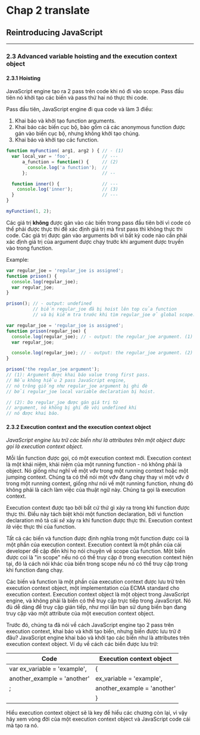 # Chap 2 translate

## Reintroducing JavaScript

---

### 2.3 Advanced variable hoisting and the execution context object

#### 2.3.1 Hoisting

JavaScript engine tạo ra 2 pass trên code khi nó đi vào scope. Pass đầu tiên nó khởi tạo các biến và pass thứ hai nó thực thi code.

Pass đầu tiên, JavaScript engine đi qua code và làm 3 điều:

1. Khai báo và khởi tạo function arguments.
2. Khai báo các biến cục bộ, bào gồm cả các anonymous function được gán vào biến cục bộ, nhưng không khởi tạo chúng.
3. Khai báo và khởi tạo các function.

```javascript
function myFunction( arg1, arg2 ) { // - (1)
  var local_var = 'foo',            // --- 
      a_function = function() {     // (2)
        console.log('a function');  //
      };                            // --

  function inner() {                // ---
    console.log('inner');           // (3)
  }                                 // ---
}

myFunction(1, 2);
```

Các giá trị **không** được gán vào các biến trong pass đầu tiên bởi vì code có thể phải được thực thi để xác định giá trị mà first pass thì không thực thi code. Các giá trị được gán vào arguments bởi vì bất kỳ code nào cần phải xác định giá trị của argument được chạy trước khi argument được truyền vào trong function.

Example:

```javascript
var regular_joe = 'regular_joe is assigned';
function prison() {
  console.log(regular_joe);
  var regular_joe;
}

prison(); // - output: undefined
          // biến regular_joe đã bị hoist lên top của function
          // và bị kiểm tra trước khi tìm regular_joe ở global scope.
```

```javascript
var regular_joe = 'regular_joe is assigned';
function prison(regular_joe) {
  console.log(regular_joe); // - output: the regular_joe argument. (1)
  var regular_joe;

  console.log(regular_joe); // - output: the regular_joe argument. (2)
}

prison('the regular_joe argument');
// (1): Argument được khai báo value trong first pass.
// Nếu không hiểu 2 pass JavaScript engine,
// nó trông giống như regular_joe argument bị ghi đè
// bởi regular_joe local variable declaration bị hoist.

// (2): Do regular_joe được gán giá trị từ
// argument, nó không bị ghi đè với undefined khi
// nó được khai báo.
```

#### 2.3.2 Execution context and the execution context object

_JavaScript engine lưu trữ các biến như là attributes trên một object được gọi là execution context object._

Mỗi lần function được gọi, có một execution context mới. Execution context là một khái niệm, khái niệm của một running function - nó không phải là object. Nó giống như nghĩ về một vđv trong một running context hoặc một jumping context. Chúng ta có thể nói một vđv đang chạy thay vi một vđv ở trong một running context, giống như nói về một running function, nhưng đó không phải là cách làm việc của thuật ngữ này. Chúng ta gọi là execution context.

Execution context được tạo bởi bất cứ thứ gì xảy ra trong khi function được thực thi. Điều này tách biệt khỏi một function declaration, bởi vì function declaration mô tả cái _sẽ_ xảy ra khi function được thực thi. Execution context _là_ việc thực thi của function.

Tất cả các biến và function được định nghĩa trong một function được coi là một phần của execution context. Execution context là một phần của cái developer đề cập đến khi họ nói chuyện về scope của function. Một biến được coi là "in scope" nếu nó có thể truy cập ở trong execution context hiện tại, đó là cách nói khác của biến trong scope nếu nó có thể truy cập trong khi function đang chạy.

Các biến và function là một phần của execution context được lưu trữ trên execution context object, một implementation của ECMA standard cho execution context. Execution context object là một object trong JavaScript engine, và không phải là biến có thể truy cập trực tiếp trong JavaScript. Nó đủ dễ dàng để truy cập gián tiếp, như mọi lần bạn sử dụng biến bạn đang truy cập vào một attribute của một execution context object.

Trước đó, chúng ta đã nói về cách JavaScript engine tạo 2 pass trên execution context, khai báo và khởi tạo biến, nhưng biến được lưu trữ ở đâu? JavaScript engine khai báo và khởi tạo các biến như là attributes trên execution context object. Ví dụ về cách các biến được lưu trữ:

| Code                                   | Execution context object
|----------------------------------------|--------------------------------
| var ex_variable = 'example',           | {
|     another_example = 'another'        |    ex_variable = 'example',
| ;                                      |    another_example = 'another'
|                                        | }

Hiểu execution context object sẽ là key để hiểu các chương còn lại, vì vậy hãy xem vòng đời của một execution context object và JavaScript code cái mà tạo ra nó.

